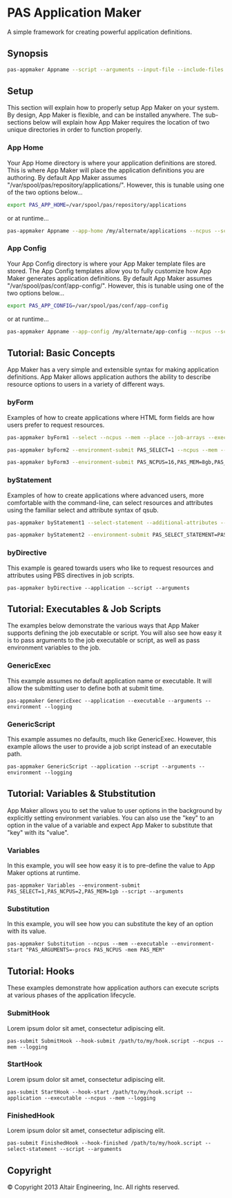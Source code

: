 # PAS Application Maker

A simple framework for creating powerful application definitions.

## Synopsis

```bash
pas-appmaker Appname --script --arguments --input-file --include-files --logging
```

## Setup

This section will explain how to properly setup App Maker on your system. By design, App Maker is flexible, and can be installed anywhere.
The sub-sections below will explain how App Maker requires the location of two unique directories in order to function properly.

### App Home

Your App Home directory is where your application definitions are stored. This is where App Maker will place the application definitions you are authoring.
By default App Maker assumes "/var/spool/pas/repository/applications/". However, this is tunable using one of the two options below...

```bash
export PAS_APP_HOME=/var/spool/pas/repository/applications
```

or at runtime...

```bash
pas-appmaker Appname --app-home /my/alternate/applications --ncpus --script --arguments --logging
```

### App Config

Your App Config directory is where your App Maker template files are stored. The App Config templates allow you to fully customize how App Maker generates application definitions.
By default App Maker assumes "/var/spool/pas/conf/app-config/". However, this is tunable using one of the two options below...

```bash
export PAS_APP_CONFIG=/var/spool/pas/conf/app-config
```

or at runtime...

```bash
pas-appmaker Appname --app-config /my/alternate/app-config --ncpus --script --arguments --logging
```

## Tutorial: Basic Concepts

App Maker has a very simple and extensible syntax for making application definitions.
App Maker allows application authors the ability to describe resource options to users in a variety of different ways.

### byForm

Examples of how to create applications where HTML form fields are how users prefer to request resources.

```bash
pas-appmaker byForm1 --select --ncpus --mem --place --job-arrays --executable --arguments --logging
```
```bash
pas-appmaker byForm2 --environment-submit PAS_SELECT=1 --ncpus --mem --walltime --script --compress-results --logging
```
```bash
pas-appmaker byForm3 --environment-submit PAS_NCPUS=16,PAS_MEM=8gb,PAS_PLACE=pack --select --script --logging
```

### byStatement

Examples of how to create applications where advanced users, more comfortable with the command-line, can select resources and attributes using the familiar select and attribute syntax of qsub.

```bash
pas-appmaker byStatement1 --select-statement --additional-attributes --application --executable --arguments --logging
```
```bash
pas-appmaker byStatement2 --environment-submit PAS_SELECT_STATEMENT=PAS_SELECT_STATEMENT:walltime=10:10:00 --select-statement --executable --arguments --logging
```

### byDirective

This example is geared towards users who like to request resources and attributes using PBS directives in job scripts.

`pas-appmaker byDirective --application --script --arguments`

## Tutorial: Executables & Job Scripts

The examples below demonstrate the various ways that App Maker supports defining the job executable or script.
You will also see how easy it is to pass arguments to the job executable or script, as well as pass environment variables to the job.

### GenericExec

This example assumes no default application name or executable. It will allow the submitting user to define both at submit time.

`pas-appmaker GenericExec --application --executable --arguments --environment --logging`

### GenericScript

This example assumes no defaults, much like GenericExec. However, this example allows the user to provide a job script instead of an executable path.

`pas-appmaker GenericScript --application --script --arguments --environment --logging`


## Tutorial: Variables & Stubstitution

App Maker allows you to set the value to user options in the background by explicitly setting environment variables. You can also use the "key" to an option in the value of a variable
and expect App Maker to substitute that "key" with its "value".

### Variables

In this example, you will see how easy it is to pre-define the value to App Maker options at runtime.

`pas-appmaker Variables --environment-submit PAS_SELECT=1,PAS_NCPUS=2,PAS_MEM=1gb --script --arguments`

### Substitution

In this example, you will see how you can substitute the key of an option with its value.

`pas-appmaker Substitution --ncpus --mem --executable --environment-start "PAS_ARGUMENTS=-procs PAS_NCPUS -mem PAS_MEM"`

## Tutorial: Hooks

These examples demonstrate how application authors can execute scripts at various phases of the application lifecycle.

### SubmitHook

Lorem ipsum dolor sit amet, consectetur adipiscing elit.

`pas-submit SubmitHook --hook-submit /path/to/my/hook.script --ncpus --mem --logging`

### StartHook

Lorem ipsum dolor sit amet, consectetur adipiscing elit.

`pas-submit StartHook --hook-start /path/to/my/hook.script --application --executable --ncpus --mem --logging`

### FinishedHook

Lorem ipsum dolor sit amet, consectetur adipiscing elit.

`pas-submit FinishedHook --hook-finished /path/to/my/hook.script --select-statement --script --arguments`

## Copyright

© Copyright 2013 Altair Engineering, Inc. All rights reserved.

